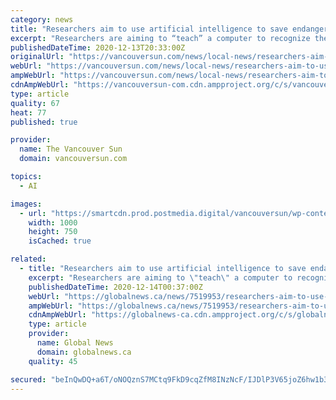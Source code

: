 ```yaml
---
category: news
title: "Researchers aim to use artificial intelligence to save endangered whales in B.C."
excerpt: "Researchers are aiming to “teach” a computer to recognize the sounds of resident killer whales in order to develop a warning system for preventing ships from fatally striking endangered orcas off British Columbia’s coast."
publishedDateTime: 2020-12-13T20:33:00Z
originalUrl: "https://vancouversun.com/news/local-news/researchers-aim-to-use-artificial-intelligence-to-save-endangered-whales-in-b-c"
webUrl: "https://vancouversun.com/news/local-news/researchers-aim-to-use-artificial-intelligence-to-save-endangered-whales-in-b-c"
ampWebUrl: "https://vancouversun.com/news/local-news/researchers-aim-to-use-artificial-intelligence-to-save-endangered-whales-in-b-c/wcm/a85d70f8-868f-45fe-8648-7906e56c0573/amp/"
cdnAmpWebUrl: "https://vancouversun-com.cdn.ampproject.org/c/s/vancouversun.com/news/local-news/researchers-aim-to-use-artificial-intelligence-to-save-endangered-whales-in-b-c/wcm/a85d70f8-868f-45fe-8648-7906e56c0573/amp/"
type: article
quality: 67
heat: 77
published: true

provider:
  name: The Vancouver Sun
  domain: vancouversun.com

topics:
  - AI

images:
  - url: "https://smartcdn.prod.postmedia.digital/vancouversun/wp-content/uploads/2020/12/241629645-whales-w.jpg"
    width: 1000
    height: 750
    isCached: true

related:
  - title: "Researchers aim to use artificial intelligence to save endangered B.C. killer whales"
    excerpt: "Researchers are aiming to \"teach\" a computer to recognize the sounds of endangered B.C. orcas in order to develop a warning system for preventing ships from fatally striking them."
    publishedDateTime: 2020-12-14T00:37:00Z
    webUrl: "https://globalnews.ca/news/7519953/researchers-aim-to-use-artificial-intelligence-to-save-endangered-b-c-killer-whales/"
    ampWebUrl: "https://globalnews.ca/news/7519953/researchers-aim-to-use-artificial-intelligence-to-save-endangered-b-c-killer-whales/amp/"
    cdnAmpWebUrl: "https://globalnews-ca.cdn.ampproject.org/c/s/globalnews.ca/news/7519953/researchers-aim-to-use-artificial-intelligence-to-save-endangered-b-c-killer-whales/amp/"
    type: article
    provider:
      name: Global News
      domain: globalnews.ca
    quality: 45

secured: "beInQwDQ+a6T/oNOQznS7MCtq9FkD9cqZfM8INzNcF/IJDlP3V65joZ6hw1b3w4HHSyQpN1A/Fqaix23Hq90qLmfGssl6ey1p0xBLBN3zzKli4bj3hhlUMluXjQ08T3tpAkOSt+iuxBGpDQi96HFtMLLJKqmuUp7Zu/C+EbVlmjauI4TL25sNaXT6OZMvcs4I/udMkAr9Zi8JfRxdyhR3Ot8nrdtx6S/rgG53Z8yDiClDRJtnuVwiBrnrwcZ9KLyjhKN8M2ngX/yCuhB1eWe5kT72vi9UubVmeubv/8IsiY8cb+sfz03uHvWRVg2bOdjDN6toPnOHuj/GrypbBA2FC/qG7GrjuRsWSZCYlfGMqY=;QSr2x/WtOJvnWyxHGxkTnQ=="
---
```



